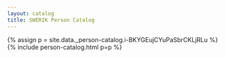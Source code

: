 ```yaml
---
layout: catalog
title: SWERIK Person Catalog
---
```

{% assign p = site.data._person-catalog.i-BKYGEujCYuPaSbrCKLjRLu %}
{% include person-catalog.html p=p %}

